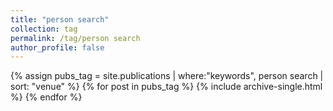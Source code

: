 ```yaml
---
title: "person search"
collection: tag
permalink: /tag/person search
author_profile: false
---
```

{% assign pubs_tag = site.publications | where:"keywords", person search | sort: "venue" %}
{% for post in pubs_tag %}
  {% include archive-single.html %}
{% endfor %}